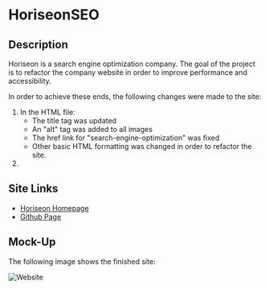 # HoriseonSEO

## Description

Horiseon is a search engine optimization company.
The goal of the project is to refactor the company website
in order to improve performance and accessibility.

In order to achieve these ends, the following changes
were made to the site:

1. In the HTML file:
   - The title tag was updated
   - An "alt" tag was added to all images
   - The href link for "search-engine-optimization" was fixed
   - Other basic HTML formatting was changed in order to refactor the site.
2.

## Site Links

- [Horiseon Homepage](https://jondnv.github.io/HoriseonSEO/)
- [Github Page](https://github.com/JonDnv/HoriseonSEO)

## Mock-Up

The following image shows the finished site:

![Website](./Assets/Website.png)
